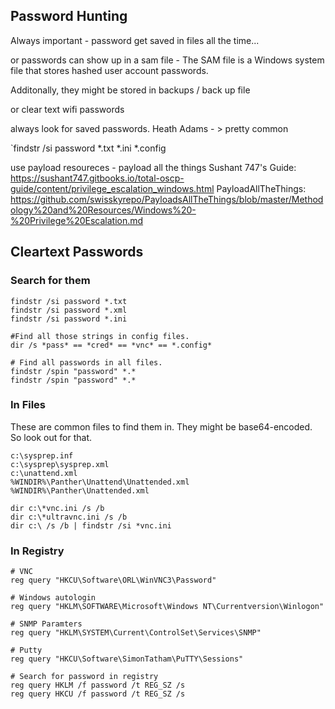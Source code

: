## Password Hunting

Always important - password get saved in files all the time...

or passwords can show up in a sam file - The SAM file is a Windows system file that stores hashed user account passwords.

Additonally, they might be stored in backups / back up file

or clear text wifi passwords

always look for saved passwords. Heath Adams - > pretty common

`findstr /si password *.txt *.ini *.config

use payload resoureces - payload all the things
Sushant 747's Guide:  <https://sushant747.gitbooks.io/total-oscp-guide/content/privilege_escalation_windows.html>
PayloadAllTheThings: <https://github.com/swisskyrepo/PayloadsAllTheThings/blob/master/Methodology%20and%20Resources/Windows%20-%20Privilege%20Escalation.md> 


## Cleartext Passwords

### Search for them

```
findstr /si password *.txt
findstr /si password *.xml
findstr /si password *.ini

#Find all those strings in config files.
dir /s *pass* == *cred* == *vnc* == *.config*

# Find all passwords in all files.
findstr /spin "password" *.*
findstr /spin "password" *.*
```

### In Files

These are common files to find them in. They might be base64-encoded. So look out for that.

```
c:\sysprep.inf
c:\sysprep\sysprep.xml
c:\unattend.xml
%WINDIR%\Panther\Unattend\Unattended.xml
%WINDIR%\Panther\Unattended.xml

dir c:\*vnc.ini /s /b
dir c:\*ultravnc.ini /s /b 
dir c:\ /s /b | findstr /si *vnc.ini
```

### In Registry

```
# VNC
reg query "HKCU\Software\ORL\WinVNC3\Password"

# Windows autologin
reg query "HKLM\SOFTWARE\Microsoft\Windows NT\Currentversion\Winlogon"

# SNMP Paramters
reg query "HKLM\SYSTEM\Current\ControlSet\Services\SNMP"

# Putty
reg query "HKCU\Software\SimonTatham\PuTTY\Sessions"

# Search for password in registry
reg query HKLM /f password /t REG_SZ /s
reg query HKCU /f password /t REG_SZ /s
```